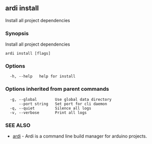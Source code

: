 ## ardi install

Install all project dependencies

### Synopsis


Install all project dependencies

```
ardi install [flags]
```

### Options

```
  -h, --help   help for install
```

### Options inherited from parent commands

```
  -g, --global        Use global data directory
      --port string   Set port for cli daemon
  -q, --quiet         Silence all logs
  -v, --verbose       Print all logs
```

### SEE ALSO

* [ardi](ardi.md)	 - Ardi is a command line build manager for arduino projects.

